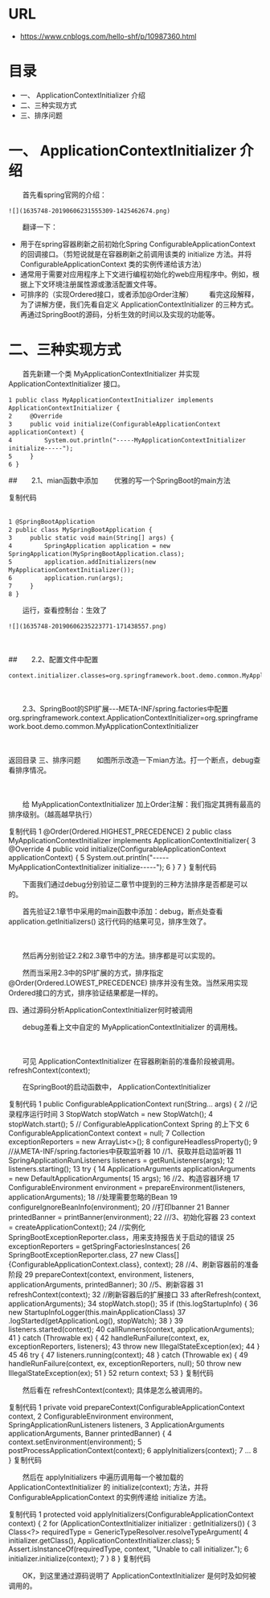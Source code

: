 # URL
  - https://www.cnblogs.com/hello-shf/p/10987360.html


# 目录

* 一、 ApplicationContextInitializer 介绍
* 二、三种实现方式
* 三、排序问题


# 一、 ApplicationContextInitializer 介绍
　　首先看spring官网的介绍：

    ![](1635748-20190606231555309-1425462674.png)

 　　翻译一下：

* 用于在spring容器刷新之前初始化Spring ConfigurableApplicationContext的回调接口。（剪短说就是在容器刷新之前调用该类的 initialize 方法。并将 ConfigurableApplicationContext 类的实例传递给该方法）
* 通常用于需要对应用程序上下文进行编程初始化的web应用程序中。例如，根据上下文环境注册属性源或激活配置文件等。
* 可排序的（实现Ordered接口，或者添加@Order注解）
　　看完这段解释，为了讲解方便，我们先看自定义 ApplicationContextInitializer 的三种方式。再通过SpringBoot的源码，分析生效的时间以及实现的功能等。


# 二、三种实现方式
　　首先新建一个类 MyApplicationContextInitializer 并实现 ApplicationContextInitializer 接口。

```
1 public class MyApplicationContextInitializer implements ApplicationContextInitializer {
2     @Override
3     public void initialize(ConfigurableApplicationContext applicationContext) {
4         System.out.println("-----MyApplicationContextInitializer initialize-----");
5     }
6 }
```

##　　2.1、mian函数中添加
　　优雅的写一个SpringBoot的main方法

复制代码

```

1 @SpringBootApplication
2 public class MySpringBootApplication {
3     public static void main(String[] args) {
4         SpringApplication application = new SpringApplication(MySpringBootApplication.class);
5         application.addInitializers(new MyApplicationContextInitializer());
6         application.run(args);
7     }
8 }
```
 

　　运行，查看控制台：生效了

    ![](1635748-20190606235223771-171438557.png)
　　

##　　2.2、配置文件中配置

```
context.initializer.classes=org.springframework.boot.demo.common.MyApplicationContextInitializer 
```

　　

　　2.3、SpringBoot的SPI扩展---META-INF/spring.factories中配置
org.springframework.context.ApplicationContextInitializer=org.springframework.boot.demo.common.MyApplicationContextInitializer
 

　　

 

返回目录
三、排序问题
　　如图所示改造一下mian方法。打一个断点，debug查看排序情况。

　　

　　给 MyApplicationContextInitializer 加上Order注解：我们指定其拥有最高的排序级别。（越高越早执行）

复制代码
1 @Order(Ordered.HIGHEST_PRECEDENCE)
2 public class MyApplicationContextInitializer implements ApplicationContextInitializer{
3     @Override
4     public void initialize(ConfigurableApplicationContext applicationContext) {
5         System.out.println("-----MyApplicationContextInitializer initialize-----");
6     }
7 }
复制代码
 

　　下面我们通过debug分别验证二章节中提到的三种方法排序是否都是可以的。

　　首先验证2.1章节中采用的main函数中添加：debug，断点处查看 application.getInitializers() 这行代码的结果可见，排序生效了。

　　

　　然后再分别验证2.2和2.3章节中的方法。排序都是可以实现的。

　　然而当采用2.3中的SPI扩展的方式，排序指定 @Order(Ordered.LOWEST_PRECEDENCE) 排序并没有生效。当然采用实现Ordered接口的方式，排序验证结果都是一样的。

 四、通过源码分析ApplicationContextInitializer何时被调用

　　debug差看上文中自定的 MyApplicationContextInitializer 的调用栈。

　　

　　可见 ApplicationContextInitializer 在容器刷新前的准备阶段被调用。 refreshContext(context); 

　　在SpringBoot的启动函数中， ApplicationContextInitializer 

复制代码
 1     public ConfigurableApplicationContext run(String... args) {
 2         //记录程序运行时间
 3         StopWatch stopWatch = new StopWatch();
 4         stopWatch.start();
 5         // ConfigurableApplicationContext Spring 的上下文
 6         ConfigurableApplicationContext context = null;
 7         Collection<SpringBootExceptionReporter> exceptionReporters = new ArrayList<>();
 8         configureHeadlessProperty();
 9         //从META-INF/spring.factories中获取监听器
10         //1、获取并启动监听器
11         SpringApplicationRunListeners listeners = getRunListeners(args);
12         listeners.starting();
13         try {
14             ApplicationArguments applicationArguments = new DefaultApplicationArguments(
15                     args);
16             //2、构造容器环境
17             ConfigurableEnvironment environment = prepareEnvironment(listeners, applicationArguments);
18             //处理需要忽略的Bean
19             configureIgnoreBeanInfo(environment);
20             //打印banner
21             Banner printedBanner = printBanner(environment);
22             ///3、初始化容器
23             context = createApplicationContext();
24             //实例化SpringBootExceptionReporter.class，用来支持报告关于启动的错误
25             exceptionReporters = getSpringFactoriesInstances(
26                     SpringBootExceptionReporter.class,
27                     new Class[]{ConfigurableApplicationContext.class}, context);
28             //4、刷新容器前的准备阶段
29             prepareContext(context, environment, listeners, applicationArguments, printedBanner);
30             //5、刷新容器
31             refreshContext(context);
32             //刷新容器后的扩展接口
33             afterRefresh(context, applicationArguments);
34             stopWatch.stop();
35             if (this.logStartupInfo) {
36                 new StartupInfoLogger(this.mainApplicationClass)
37                         .logStarted(getApplicationLog(), stopWatch);
38             }
39             listeners.started(context);
40             callRunners(context, applicationArguments);
41         } catch (Throwable ex) {
42             handleRunFailure(context, ex, exceptionReporters, listeners);
43             throw new IllegalStateException(ex);
44         }
45 
46         try {
47             listeners.running(context);
48         } catch (Throwable ex) {
49             handleRunFailure(context, ex, exceptionReporters, null);
50             throw new IllegalStateException(ex);
51         }
52         return context;
53     }
复制代码
 

 　　然后看在 refreshContext(context); 具体是怎么被调用的。

复制代码
1 private void prepareContext(ConfigurableApplicationContext context,
2                             ConfigurableEnvironment environment, SpringApplicationRunListeners listeners,
3                             ApplicationArguments applicationArguments, Banner printedBanner) {
4     context.setEnvironment(environment);
5     postProcessApplicationContext(context);
6     applyInitializers(context);
7     ...
8 }
复制代码
 

 　　然后在 applyInitializers 中遍历调用每一个被加载的 ApplicationContextInitializer 的  initialize(context);  方法，并将 ConfigurableApplicationContext 的实例传递给 initialize 方法。

复制代码
1 protected void applyInitializers(ConfigurableApplicationContext context) {
2     for (ApplicationContextInitializer initializer : getInitializers()) {
3         Class<?> requiredType = GenericTypeResolver.resolveTypeArgument(
4                 initializer.getClass(), ApplicationContextInitializer.class);
5         Assert.isInstanceOf(requiredType, context, "Unable to call initializer.");
6         initializer.initialize(context);
7     }
8 }
复制代码
 

　　OK，到这里通过源码说明了 ApplicationContextInitializer 是何时及如何被调用的。